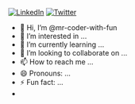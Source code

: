 <link
  rel="stylesheet"
  href="https://cdn.jsdelivr.net/gh/dheereshagrwal/colored-icons@1.7.7/src/app/ci.min.css"
/>


<i class="ci ci-spotify ci-2x"></i>


[![LinkedIn][linkedin-shield]][linkedin-url] 
[![Twitter][twitter-shield]][twitter-url]




- 👋 Hi, I’m @mr-coder-with-fun
- 👀 I’m interested in ...
- 🌱 I’m currently learning ...
- 💞️ I’m looking to collaborate on ...
- 📫 How to reach me ...
- 😄 Pronouns: ...
- ⚡ Fun fact: ...
- 
<img src="https://camo.githubusercontent.com/a70f876……7565266…" alt data-canonical-src="https://github-readme-stats.vercel.app/api/top-langs/?username=mr-coder-with-fun&theme=dark&hide_border=false&include_all_commits=true&count_private=false&layout=compact" style="max-width: 100%;">

<!---
mr-coder-with-fun/mr-coder-with-fun is a ✨ special ✨ repository because its `README.md` (this file) appears on your GitHub profile.
You can click the Preview link to take a look at your changes.
--->




[linkedin-shield]: https://img.shields.io/badge/-LinkedIn-black.svg?style=for-the-badge&logo=linkedin&colorB=555 
[linkedin-url]:#
[twitter-shield]: https://img.shields.io/badge/Twitter-%231DA1F2.svg?style=for-the-badge&logo=Twitter&logoColor=white
[twitter-url]: #
